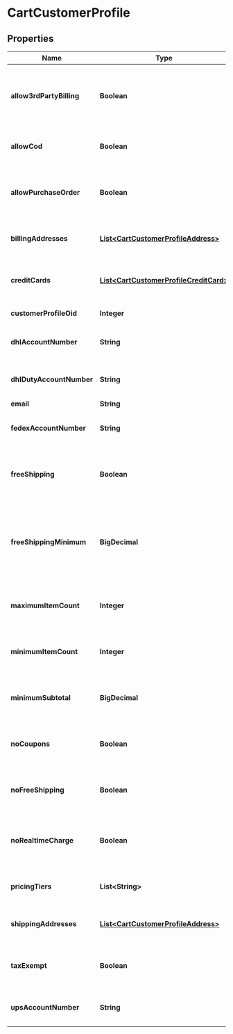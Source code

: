 

# CartCustomerProfile


## Properties

| Name | Type | Description | Notes |
|------------ | ------------- | ------------- | -------------|
|**allow3rdPartyBilling** | **Boolean** | True if profile is allowed to bill to their 3rd party shipping account |  [optional] |
|**allowCod** | **Boolean** | True if this profile is allowed to use a COD |  [optional] |
|**allowPurchaseOrder** | **Boolean** | True if this profile is allowed to use a purchase order |  [optional] |
|**billingAddresses** | [**List&lt;CartCustomerProfileAddress&gt;**](CartCustomerProfileAddress.md) | Billing addresses on file for this profile |  [optional] |
|**creditCards** | [**List&lt;CartCustomerProfileCreditCard&gt;**](CartCustomerProfileCreditCard.md) | Credit cards on file for this profile (masked) |  [optional] |
|**customerProfileOid** | **Integer** | Unique identifier |  [optional] |
|**dhlAccountNumber** | **String** | DHL account number on file |  [optional] |
|**dhlDutyAccountNumber** | **String** | DHL duty account number on file |  [optional] |
|**email** | **String** | Email |  [optional] |
|**fedexAccountNumber** | **String** | FedEx account number on file |  [optional] |
|**freeShipping** | **Boolean** | True if this profile always qualifies for free shipping |  [optional] |
|**freeShippingMinimum** | **BigDecimal** | The minimum aount that this profile has to purchase to qualify for free shipping |  [optional] |
|**maximumItemCount** | **Integer** | Maximum item count this profile can purchase |  [optional] |
|**minimumItemCount** | **Integer** | Minimum item count this profile must purchase |  [optional] |
|**minimumSubtotal** | **BigDecimal** | Minimum subtotal this profile must purchase |  [optional] |
|**noCoupons** | **Boolean** | True if this profile is prevented from using coupons |  [optional] |
|**noFreeShipping** | **Boolean** | True if this profile is never given free shipping |  [optional] |
|**noRealtimeCharge** | **Boolean** | True if this customers orders are not charged in real-time |  [optional] |
|**pricingTiers** | **List&lt;String&gt;** | Pricing tier names this profile qualifies for |  [optional] |
|**shippingAddresses** | [**List&lt;CartCustomerProfileAddress&gt;**](CartCustomerProfileAddress.md) | Shipping addresses on file for this profile |  [optional] |
|**taxExempt** | **Boolean** | True if this profile is exempt from sales tax |  [optional] |
|**upsAccountNumber** | **String** | UPS account number on file |  [optional] |



